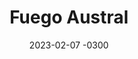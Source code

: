 ---
layout: default
title: Fuego Austral
date: 2023-02-07 -0300
tags: Branding Illustration Print
image: /img/work/fuegoaustral.jpg
link: https://fuegoaustral.org/
---